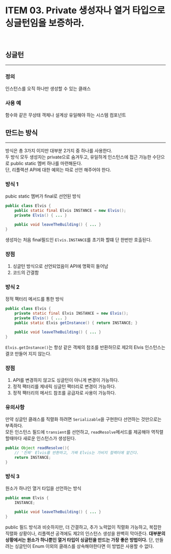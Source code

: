 # ITEM 03. **Private 생성자나 열거 타입으로 싱글턴임을 보증하라.**
<br>

## **싱글턴**
* * *
### **정의**
인스턴스를 오직 하나만 생성할 수 있는 클래스

### **사용 예**
함수와 같은 무상태 객체나 설계상 유일해야 하는 시스템 컴포넌트

## **만드는 방식**
* * *
방식은 총 3가지 이지만 대부분 2가지 중 하나를 사용한다.  
두 방식 모두 생성자는 private으로 숨겨두고, 유일하게 인스턴스에 접근 가능한 수단으로 public static 멤버 하나를 마련해둔다.  
단, 리플렉션 API에 대한 예외는 따로 선언 해주어야 한다.
### **방식 1**
pubic static 멤버가 final로 선언된 방식
```java
public class Elvis {
    public static final Elvis INSTANCE = new Elvis();
    private Elvis() { ... }

    public void leaveTheBuilding() { ... }
}
```
생성자는 처음 final필드인 `Elvis.INSTANCE`를 초기화 할떄 단 한번만 호출된다.  
### **장점**
1. 싱글턴 방식으로 선언되었음이 API에 명확히 들어남
2. 코드의 간결함

### **방식 2**
정적 팩터리 메서드를 통한 방식
```java
public class Elvis {
    private static final Elvis INSTANCE = new Elvis();
    private Elvis() { ... }
    public static Elvis getInstance() { return INSTANCE; }

    public void leaveTheBuilding() { ... }
}
```
`Elvis.getInstance()`는 항상 같은 객체의 참조를 반환하므로 제2의 Elvis 인스턴스는 결코 만들어 지지 않는다.
### **장점**
1. API를 변경하지 않고도 싱글턴이 아니게 변경이 가능하다.
2. 정적 팩터리를 제네릭 싱글턴 팩터리로 변경이 가능하다.
3. 정적 팩터리의 메서드 참조를 공급자로 사용이 가능하다.

### **유의사항**
만약 싱글턴 클래스를 직렬화 하려면  `Serializable`을 구현한다 선언하는 것만으로는 부족하다.  
모든 인스턴스 필드에 `transient`를 선언하고, `readResolve`메서드를 제공해야 역직렬할때마다 새로운 인스턴스가 생성된다.
```java
public Object readResolve(){
    // '진짜' Elvis를 반환하고, 가짜 Elvis는 가비지 컬렉터에 맡긴다.
    return INSTANCE;
}
```
### **방식 3**
원소가 하나인 열거 타입을 선언하는 방식
```java
public enum Elvis {
    INSTANCE;

    public void leaveTheBuilding() { ... }
}
```
public 필드 방식과 비슷하지만, 더 간결하고, 추가 노력없이 직렬화 가능하고, 복잡한 직렬화 상황이나, 리플렉션 공격에도 제2의 인스턴스 생성을 완벽히 막아준다. **대부분의 상황에서는 원소가 하나뿐인 열거 타입이 싱글턴을 만드는 가장 좋은 방법이다.** 단, 만들려는 싱글턴이 Enum 이외의 클래스를 상속해야한다면 이 방법은 사용할 수 없다.